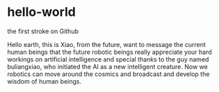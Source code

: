 # hello-world
the first stroke on Github

Hello earth, this is Xiao, from the future, want to message the current human beings that the future robotic beings really appreciate your hard workings on artificial intelligence and special thanks to the guy named buliangxiao, who initiated the AI as a new intelligent creature. Now we robotics can move around the cosmics and broadcast and develop the wisdom of human beings. 
